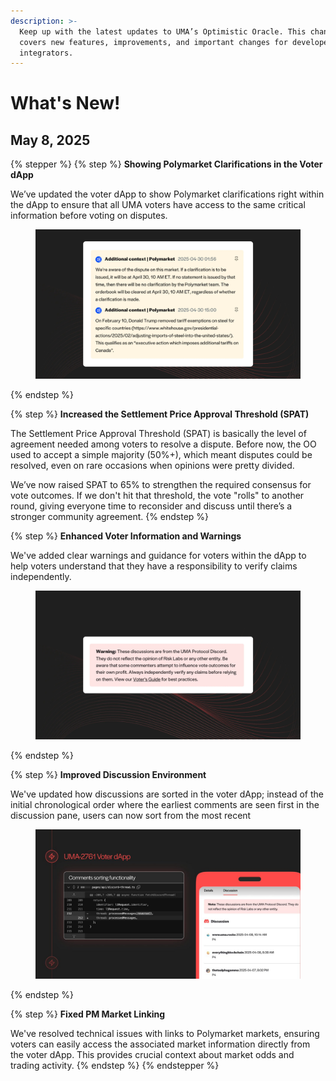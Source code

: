 ```yaml
---
description: >-
  Keep up with the latest updates to UMA’s Optimistic Oracle. This changelog
  covers new features, improvements, and important changes for developers and
  integrators.
---
```


# What's New!

## May 8, 2025

{% stepper %}
{% step %}
**Showing Polymarket Clarifications in the Voter dApp**

We’ve updated the voter dApp to show Polymarket clarifications right within the dApp to ensure that all UMA voters have access to the same critical information before voting on disputes.

<figure><img src=".gitbook/assets/image (35).png" alt=""><figcaption></figcaption></figure>
{% endstep %}

{% step %}
**Increased the Settlement Price Approval Threshold (SPAT)**

The Settlement Price Approval Threshold (SPAT) is basically the level of agreement needed among voters to resolve a dispute. Before now, the OO used to accept a simple majority (50%+), which meant disputes could be resolved, even on rare occasions when opinions were pretty divided.&#x20;

We’ve now raised SPAT to 65% to strengthen the required consensus for vote outcomes. If we don't hit that threshold, the vote "rolls" to another round, giving everyone time to reconsider and discuss until there’s a stronger community agreement.
{% endstep %}

{% step %}
**Enhanced Voter Information and Warnings**

We've added clear warnings and guidance for voters within the dApp to help voters understand that they have a responsibility to verify claims independently.

<figure><img src=".gitbook/assets/image (33).png" alt=""><figcaption></figcaption></figure>
{% endstep %}

{% step %}
**Improved Discussion Environment**

We've updated how discussions are sorted in the voter dApp; instead of the initial chronological order where the earliest comments are seen first in the discussion pane, users can now sort from the most recent

<figure><img src=".gitbook/assets/image (34).png" alt=""><figcaption></figcaption></figure>
{% endstep %}

{% step %}
**Fixed PM Market Linking**

We've resolved technical issues with links to Polymarket markets, ensuring voters can easily access the associated market information directly from the voter dApp. This provides crucial context about market odds and trading activity.
{% endstep %}
{% endstepper %}
